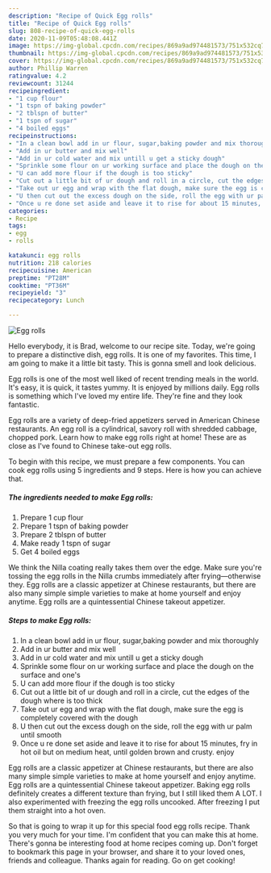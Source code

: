 ```yaml
---
description: "Recipe of Quick Egg rolls"
title: "Recipe of Quick Egg rolls"
slug: 808-recipe-of-quick-egg-rolls
date: 2020-11-09T05:48:08.441Z
image: https://img-global.cpcdn.com/recipes/869a9ad974481573/751x532cq70/egg-rolls-recipe-main-photo.jpg
thumbnail: https://img-global.cpcdn.com/recipes/869a9ad974481573/751x532cq70/egg-rolls-recipe-main-photo.jpg
cover: https://img-global.cpcdn.com/recipes/869a9ad974481573/751x532cq70/egg-rolls-recipe-main-photo.jpg
author: Phillip Warren
ratingvalue: 4.2
reviewcount: 31244
recipeingredient:
- "1 cup flour"
- "1 tspn of baking powder"
- "2 tblspn of butter"
- "1 tspn of sugar"
- "4 boiled eggs"
recipeinstructions:
- "In a clean bowl add in ur flour, sugar,baking powder and mix thoroughly"
- "Add in ur butter and mix well"
- "Add in ur cold water and mix untill u get a sticky dough"
- "Sprinkle some flour on ur working surface and place the dough on the surface and one&#39;s"
- "U can add more flour if the dough is too sticky"
- "Cut out a little bit of ur dough and roll in a circle, cut the edges of the dough where is too thick"
- "Take out ur egg and wrap with the flat dough, make sure the egg is completely covered with the dough"
- "U then cut out the excess dough on the side, roll the egg with ur palm until smooth"
- "Once u re done set aside and leave it to rise for about 15 minutes, fry in hot oil but on medium heat, until golden brown and crusty. enjoy"
categories:
- Recipe
tags:
- egg
- rolls

katakunci: egg rolls 
nutrition: 218 calories
recipecuisine: American
preptime: "PT28M"
cooktime: "PT36M"
recipeyield: "3"
recipecategory: Lunch

---
```



![Egg rolls](https://img-global.cpcdn.com/recipes/869a9ad974481573/751x532cq70/egg-rolls-recipe-main-photo.jpg)

Hello everybody, it is Brad, welcome to our recipe site. Today, we're going to prepare a distinctive dish, egg rolls. It is one of my favorites. This time, I am going to make it a little bit tasty. This is gonna smell and look delicious.

Egg rolls is one of the most well liked of recent trending meals in the world. It's easy, it is quick, it tastes yummy. It is enjoyed by millions daily. Egg rolls is something which I've loved my entire life. They're fine and they look fantastic.

Egg rolls are a variety of deep-fried appetizers served in American Chinese restaurants. An egg roll is a cylindrical, savory roll with shredded cabbage, chopped pork. Learn how to make egg rolls right at home! These are as close as I&#39;ve found to Chinese take-out egg rolls.


To begin with this recipe, we must prepare a few components. You can cook egg rolls using 5 ingredients and 9 steps. Here is how you can achieve that.

<!--inarticleads1-->

##### The ingredients needed to make Egg rolls:

1. Prepare 1 cup flour
1. Prepare 1 tspn of baking powder
1. Prepare 2 tblspn of butter
1. Make ready 1 tspn of sugar
1. Get 4 boiled eggs


We think the Nilla coating really takes them over the edge. Make sure you&#39;re tossing the egg rolls in the Nilla crumbs immediately after frying—otherwise they. Egg rolls are a classic appetizer at Chinese restaurants, but there are also many simple simple varieties to make at home yourself and enjoy anytime. Egg rolls are a quintessential Chinese takeout appetizer. 

<!--inarticleads2-->

##### Steps to make Egg rolls:

1. In a clean bowl add in ur flour, sugar,baking powder and mix thoroughly
1. Add in ur butter and mix well
1. Add in ur cold water and mix untill u get a sticky dough
1. Sprinkle some flour on ur working surface and place the dough on the surface and one&#39;s
1. U can add more flour if the dough is too sticky
1. Cut out a little bit of ur dough and roll in a circle, cut the edges of the dough where is too thick
1. Take out ur egg and wrap with the flat dough, make sure the egg is completely covered with the dough
1. U then cut out the excess dough on the side, roll the egg with ur palm until smooth
1. Once u re done set aside and leave it to rise for about 15 minutes, fry in hot oil but on medium heat, until golden brown and crusty. enjoy


Egg rolls are a classic appetizer at Chinese restaurants, but there are also many simple simple varieties to make at home yourself and enjoy anytime. Egg rolls are a quintessential Chinese takeout appetizer. Baking egg rolls definitely creates a different texture than frying, but I still liked them A LOT. I also experimented with freezing the egg rolls uncooked. After freezing I put them straight into a hot oven. 

So that is going to wrap it up for this special food egg rolls recipe. Thank you very much for your time. I'm confident that you can make this at home. There's gonna be interesting food at home recipes coming up. Don't forget to bookmark this page in your browser, and share it to your loved ones, friends and colleague. Thanks again for reading. Go on get cooking!
